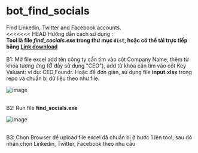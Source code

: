 # bot_find_socials
Find Linkedin, Twitter and Facebook accounts.<br>
<<<<<<< HEAD Hướng dẫn cách sử dụng :<br>
<strong>Tool là file <i>find_socials.exe</i> trong thư mục <code>dist</code>, hoặc có thể tải trực tiếp bằng <a href="https://drive.google.com/file/d/1WF5Olthd0qimgfHVq20MRG8B7ecHAlgF/view?usp=sharing">Link download </a></strong>
<br>
<br>
B1: Mở file excel add tên công ty cần tìm vào cột Company Name, thêm từ khóa tương ứng (Ở đây sử dụng "CEO"), add từ khóa cần tìm vào cột Key Valuant: ví dụ: CEO,Foundr. Hoặc để đơn giản, sử dụng file <b>input.xlsx</b> trong repo và chuẩn bị dữ liệu theo như file. <br>

![image](https://github.com/TAHKInteractingAI/bot_find_socials/assets/79317931/f7ba4585-eb3c-4883-b097-68d5be580c57)

<br>
B2: Run file <b>find_socials.exe</b><br>

![image](https://github.com/TAHKInteractingAI/bot_find_socials/assets/79317931/43478069-de03-4bdb-bf34-b37dc6155d15)

<br>
B3: Chọn Browser để upload file excel đã chuẩn bị ở bước 1 lên tool, sau đó nhấn chọn Linkedin, Twitter, Facebook theo nhu cầu<br>

